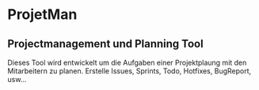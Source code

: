 # ProjetMan

## Projectmanagement und Planning Tool

Dieses Tool wird entwickelt um die Aufgaben einer Projektplaung mit den Mitarbeitern zu planen.
Erstelle Issues, Sprints, Todo, Hotfixes, BugReport, usw...

